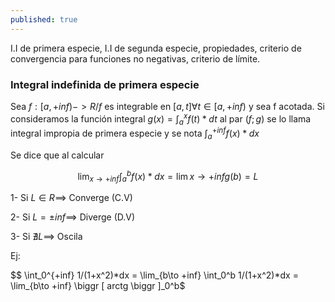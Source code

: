 ```yaml
---
published: true
---
```

I.I de primera especie, I.I de segunda especie, propiedades, criterio de convergencia para funciones no negativas, criterio de límite.

### Integral indefinida de primera especie

Sea $f:[a, +inf)->R / f$ es integrable en $[a, t] \forall t \in [a, +inf)$ y sea f acotada.
Si consideramos la función integral $g(x)= \int_a^x f(t)*dt$ al par $(f;g)$ se lo llama integral impropia de primera especie y se nota $\int_a^{+inf} f(x)*dx$

Se dice que al calcular 

$$\lim_{x\to +inf} \int_a^b f(x)*dx = \lim {x\to +inf} g(b) = L$$

1- Si $L \in R \implies$ Converge (C.V)

2- Si $L= \pm inf \implies$ Diverge (D.V)

3- Si $\nexists L \implies$ Oscila

Ej:

$$ \int_0^{+inf} 1/(1+x^2)*dx = \lim_{b\to +inf} \int_0^b 1/(1+x^2)*dx = \lim_{b\to +inf} \biggr [ arctg \biggr ]_0^b$
